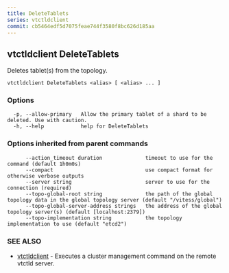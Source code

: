 ```yaml
---
title: DeleteTablets
series: vtctldclient
commit: cb5464edf5d7075feae744f3580f8bc626d185aa
---
```

## vtctldclient DeleteTablets

Deletes tablet(s) from the topology.

```
vtctldclient DeleteTablets <alias> [ <alias> ... ]
```

### Options

```
  -p, --allow-primary   Allow the primary tablet of a shard to be deleted. Use with caution.
  -h, --help            help for DeleteTablets
```

### Options inherited from parent commands

```
      --action_timeout duration              timeout to use for the command (default 1h0m0s)
      --compact                              use compact format for otherwise verbose outputs
      --server string                        server to use for the connection (required)
      --topo-global-root string              the path of the global topology data in the global topology server (default "/vitess/global")
      --topo-global-server-address strings   the address of the global topology server(s) (default [localhost:2379])
      --topo-implementation string           the topology implementation to use (default "etcd2")
```

### SEE ALSO

* [vtctldclient](../)	 - Executes a cluster management command on the remote vtctld server.

